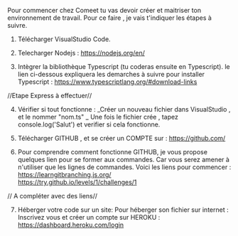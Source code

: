 Pour commencer chez Comeet tu vas devoir créer et maitriser ton environnement de travail. Pour ce faire , je vais t'indiquer les étapes à suivre.

1. Télécharger VisualStudio Code.

2. Telecharger Nodejs :
https://nodejs.org/en/

3. Intègrer la bibliothèque Typescript (tu coderas ensuite en Typescript).
le lien ci-dessous expliquera les demarches à suivre pour installer Typescript : 
https://www.typescriptlang.org/#download-links

//Etape Express à effectuer//

4. Vérifier si tout fonctionne : 
_Créer un nouveau fichier dans VisualStudio , et le nommer "nom.ts"
_ Une fois le fichier crée , tapez console.log('Salut') et verifier si cela fonctionne.

5. Télécharger GITHUB , et se créer un COMPTE sur :
https://github.com/

6. Pour comprendre comment fonctionne GITHUB, je vous propose quelques lien pour se former aux commandes. Car vous serez amener à n'utiliser que les lignes de commandes.
Voici les liens pour commencer :
https://learngitbranching.js.org/
https://try.github.io/levels/1/challenges/1

// A compléter avec des liens//

7. Héberger votre code sur un site: 
Pour héberger son fichier sur internet : Inscrivez vous et créer un compte sur HEROKU :
https://dashboard.heroku.com/login